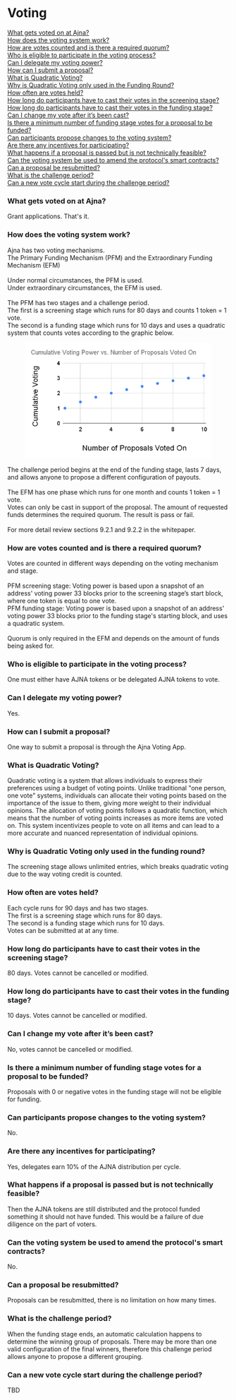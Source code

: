 # Voting

[What gets voted on at Ajna?](voting.md#what-gets-voted-on-at-ajna)\
[How does the voting system work?](voting.md#how-does-the-voting-system-work)\
[How are votes counted and is there a required quorum?](voting.md#how-are-votes-counted-and-is-there-a-required-quorum)\
[Who is eligible to participate in the voting process?](voting.md#who-is-eligible-to-participate-in-the-voting-process)\
[Can I delegate my voting power?](voting.md#can-i-delegate-my-voting-power)\
[How can I submit a proposal?](voting.md#how-can-i-submit-a-proposal)\
[What is Quadratic Voting?](voting.md#what-is-quadratic-voting)\
[Why is Quadratic Voting only used in the Funding Round?](voting.md#why-is-quadratic-voting-only-used-in-the-funding-round)\
[How often are votes held?](voting.md#how-often-are-votes-held)\
[How long do participants have to cast their votes in the screening stage?](voting.md#how-long-do-participants-have-to-cast-their-votes-in-the-screening-stage)\
[How long do participants have to cast their votes in the funding stage?](voting.md#how-long-do-participants-have-to-cast-their-votes-in-the-funding-stage)\
[Can I change my vote after it’s been cast?](voting.md#can-i-change-my-vote-after-its-been-cast)\
[Is there a minimum number of funding stage votes for a proposal to be funded?](voting.md#is-there-a-minimum-number-of-funding-stage-votes-for-a-proposal-to-be-funded)\
[Can participants propose changes to the voting system?](voting.md#can-participants-propose-changes-to-the-voting-system)\
[Are there any incentives for participating?](voting.md#are-there-any-incentives-for-participating)\
[What happens if a proposal is passed but is not technically feasible?](voting.md#what-happens-if-a-proposal-is-passed-but-is-not-technically-feasible)\
[Can the voting system be used to amend the protocol's smart contracts?](voting.md#can-the-voting-system-be-used-to-amend-the-protocols-smart-contracts)\
[Can a proposal be resubmitted?](voting.md#can-a-proposal-be-resubmitted)\
[What is the challenge period?](voting.md#what-is-the-challenge-period)\
[Can a new vote cycle start during the challenge period?](voting.md#can-a-new-vote-cycle-start-during-the-challenge-period)

### What gets voted on at Ajna?

Grant applications. That's it.

### How does the voting system work?

Ajna has two voting mechanisms. \
The Primary Funding Mechanism (PFM) and the Extraordinary Funding Mechanism (EFM)\
\
Under normal circumstances, the PFM is used.\
Under extraordinary circumstances, the EFM is used. \
\
The PFM has two stages and a challenge period.\
The first is a screening stage which runs for 80 days and counts 1 token = 1 vote.\
The second is a funding stage which runs for 10 days and uses a quadratic system that counts votes according to the graphic below.

<figure><img src="../.gitbook/assets/Cumulative Voting Power vs. Number of Proposals Voted On (2).png" alt=""><figcaption></figcaption></figure>

The challenge period begins at the end of the funding stage, lasts 7 days, and allows anyone to propose a different configuration of payouts.\
\
The EFM has one phase which runs for one month and counts 1 token = 1 vote.\
Votes can only be cast in support of the proposal. The amount of requested funds determines the required quorum. The result is pass or fail.\
\
For more detail review sections 9.2.1 and 9.2.2 in the whitepaper.

### How are votes counted and is there a required quorum?

Votes are counted in different ways depending on the voting mechanism and stage. \
\
PFM screening stage: Voting power is based upon a snapshot of an address' voting power 33 blocks prior to the screening stage’s start block, where one token is equal to one vote. \
PFM funding stage: Voting power is based upon a snapshot of an address' voting power 33 blocks prior to the funding stage's starting block, and uses a quadratic system.\
\
Quorum is only required in the EFM and depends on the amount of funds being asked for.

### Who is eligible to participate in the voting process?

One must either have AJNA tokens or be delegated AJNA tokens to vote.

### Can I delegate my voting power?

Yes.

### How can I submit a proposal?

One way to submit a proposal is through the Ajna Voting App.

### What is Quadratic Voting?

Quadratic voting is a system that allows individuals to express their preferences using a budget of voting points. Unlike traditional "one person, one vote" systems, individuals can allocate their voting points based on the importance of the issue to them, giving more weight to their individual opinions. The allocation of voting points follows a quadratic function, which means that the number of voting points increases as more items are voted on. This system incentivizes people to vote on all items and can lead to a more accurate and nuanced representation of individual opinions.

### Why is Quadratic Voting only used in the funding round?

The screening stage allows unlimited entries, which breaks quadratic voting due to the way voting credit is counted.

### How often are votes held?

Each cycle runs for 90 days and has two stages. \
The first is a screening stage which runs for 80 days.\
The second is a funding stage which runs for 10 days.\
Votes can be submitted at at any time.

### How long do participants have to cast their votes in the screening stage?

80 days. Votes cannot be cancelled or modified.

### How long do participants have to cast their votes in the funding stage?

10 days. Votes cannot be cancelled or modified.

### Can I change my vote after it’s been cast?

No, votes cannot be cancelled or modified.

### Is there a minimum number of funding stage votes for a proposal to be funded?

Proposals with 0 or negative votes in the funding stage will not be eligible for funding.

### Can participants propose changes to the voting system?

No.

### Are there any incentives for participating?

Yes, delegates earn 10% of the AJNA distribution per cycle.

### What happens if a proposal is passed but is not technically feasible?

Then the AJNA tokens are still distributed and the protocol funded something it should not have funded. This would be a failure of due diligence on the part of voters.

### Can the voting system be used to amend the protocol's smart contracts?

No.

### Can a proposal be resubmitted?

Proposals can be resubmitted, there is no limitation on how many times.

### What is the challenge period?

When the funding stage ends, an automatic calculation happens to determine the winning group of proposals. There may be more than one valid configuration of the final winners, therefore this challenge period allows anyone to propose a different grouping.

### Can a new vote cycle start during the challenge period?

TBD

